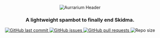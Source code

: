 <p align="center">

  <img src="https://user-images.githubusercontent.com/69189354/114639434-6ed5d380-9d00-11eb-8e6f-29f1e104a920.png" alt="Aurrarium Header">

</p>

<h3 align="center"><b>A lightweight spambot to finally end Skidma.</b></h3>

<p align="center">
    <a href="https://github.com/Errorcrafter/Aurrarium/commits/master">
    <img src="https://img.shields.io/github/last-commit/Errorcrafter/Aurrarium.svg?style=flat-square&logo=github&logoColor=white"
         alt="GitHub last commit">
    <a href="https://github.com/Errorcrafter/Aurrarium/issues">
    <img src="https://img.shields.io/github/issues-raw/Errorcrafter/Aurrarium.svg?style=flat-square&logo=github&logoColor=white"
         alt="GitHub issues">
    <a href="https://github.com/Errorcrafter/Aurrarium/pulls">
    <img src="https://img.shields.io/github/issues-pr-raw/Errorcrafter/Aurrarium.svg?style=flat-square&logo=github&logoColor=white"
         alt="GitHub pull requests">
    <a>
    <img src="https://img.shields.io/github/repo-size/Errorcrafter/Aurrarium"
         alt="Repo size">
</p> 